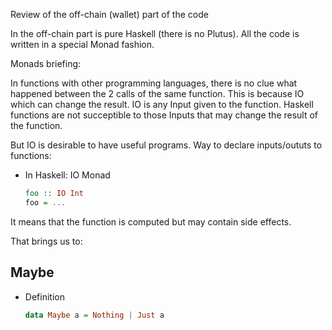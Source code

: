 Review of the off-chain (wallet) part of the code

In the off-chain part is pure Haskell (there is no Plutus). All the code is written in a special Monad fashion. 

Monads briefing:

In functions with other programming languages, there is no clue what happened between the 2 calls of the same function. This is because IO which can change the result. IO is any Input given to the function.
Haskell functions are not succeptible to those Inputs that may change the result of the function. 

But IO is desirable to have useful programs. Way to declare inputs/oututs to functions:

- In Haskell: IO Monad
  ```haskell
  foo :: IO Int
  foo = ...
  ```

It means that the function is computed but may contain side effects.

That brings us to:

## Maybe

- Definition
  ```haskell
  data Maybe a = Nothing | Just a
 
